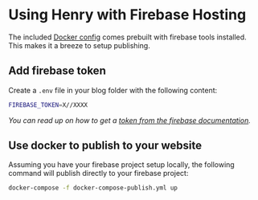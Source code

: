 # Using Henry with Firebase Hosting

The included [Docker config](https://github.com/kaushikgopal/henry-jekyll/blob/42d3a5d175905a7abcb57e3ca324463104a69933/docker-compose.yml) comes prebuilt with firebase tools installed. This makes it a breeze to setup publishing. 

## Add firebase token 

Create a `.env` file in your blog folder with the following content:

```sh
FIREBASE_TOKEN=X//XXXX
```

_You can read up on how to get a [token from the firebase documentation](https://github.com/firebase/firebase-tools/blob/master/README.md#general)._


## Use docker to publish to your website

Assuming you have your firebase project setup locally, the following command will publish directly to your firebase project:

```sh
docker-compose -f docker-compose-publish.yml up
```
